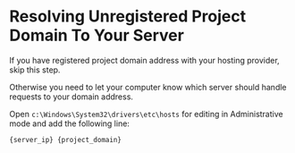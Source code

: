 # Resolving Unregistered Project Domain To Your Server #

If you have registered project domain address with your hosting provider, skip this step.

Otherwise you need to let your computer know which server should handle requests to your domain address. 

Open `c:\Windows\System32\drivers\etc\hosts` for editing in Administrative mode and add the following line:

	{server_ip} {project_domain} 

